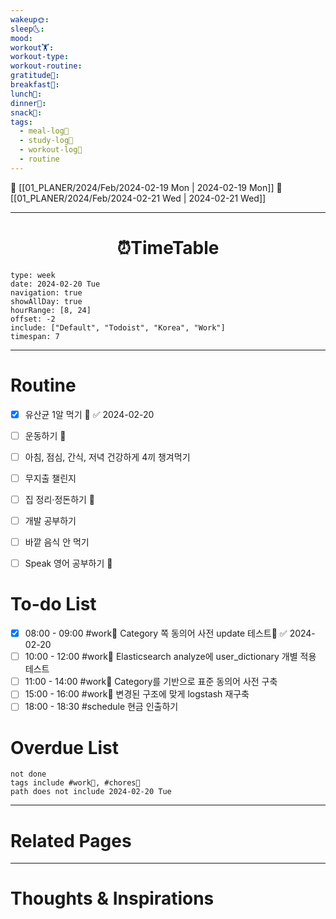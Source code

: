 ```yaml
---
wakeup🌞: 
sleep🌜: 
mood: 
workout🏋️: 
workout-type: 
workout-routine: 
gratitude🙏: 
breakfast🍳: 
lunch🍚: 
dinner🥗: 
snack🍬: 
tags:
  - meal-log📝
  - study-log📓
  - workout-log💪
  - routine
---
```


🔺 [[01_PLANER/2024/Feb/2024-02-19 Mon | 2024-02-19 Mon]]
🔻 [[01_PLANER/2024/Feb/2024-02-21 Wed | 2024-02-21 Wed]]
___
<h1> <center>⏰TimeTable </center> </h1>

```gEvent
type: week
date: 2024-02-20 Tue
navigation: true
showAllDay: true
hourRange: [8, 24]
offset: -2
include: ["Default", "Todoist", "Korea", "Work"]
timespan: 7
```

--- 


# Routine 

- [x] 유산균 1알 먹기 🔼 ✅ 2024-02-20
- [ ] 운동하기 🔼
- [ ] 아침, 점심, 간식, 저녁 건강하게 4끼 챙겨먹기
- [ ] 무지출 챌린지 
- [ ] 집 정리·정돈하기 🔼
- [ ] 개발 공부하기
- [ ] 바깥 음식 안 먹기 
- [ ] Speak 영어 공부하기 🔼 


# To-do List

- [x] 08:00 - 09:00 #work💼 Category 쪽 동의어 사전 update 테스트🏢 ✅ 2024-02-20
- [ ] 10:00 - 12:00 #work💼 Elasticsearch analyze에 user_dictionary 개별 적용 테스트
- [ ] 11:00 - 14:00 #work💼 Category를 기반으로 표준 동의어 사전 구축
- [ ] 15:00 - 16:00 #work💼 변경된 구조에 맞게 logstash 재구축
- [ ] 18:00 - 18:30 #schedule 현금 인출하기

# Overdue List

```tasks
not done
tags include #work💼, #chores🧺 
path does not include 2024-02-20 Tue
```

---
# Related Pages


---
# Thoughts & Inspirations
